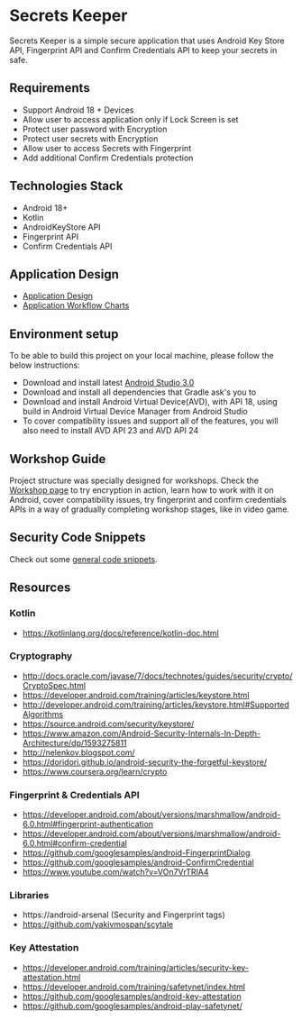 # Secrets Keeper

Secrets Keeper is a simple secure application that uses Android Key Store API, Fingerprint API and Confirm Credentials API to keep your secrets in safe.

## Requirements

- Support Android 18 + Devices
- Allow user to access application only if Lock Screen is set
- Protect user password with Encryption
- Protect user secrets with Encryption
- Allow user to access Secrets with Fingerprint
- Add additional Confirm Credentials  protection

## Technologies Stack

- Android 18+
- Kotlin
- AndroidKeyStore API
- Fingerprint API
- Confirm Credentials API

## Application Design

- [Application Design](/pages/design.md)
- [Application Workflow Charts](/pages/workflow.md)


## Environment setup

To be able to build this project on your local machine, please follow the below instructions:

- Download and install latest [Android Studio 3.0](https://developer.android.com/studio/preview/index.html)
- Download and install all dependencies that Gradle ask's you to
- Download and install Android Virtual Device(AVD), with API 18, using build in Android Virtual Device Manager from Android Studio
- To cover compatibility issues and support all of the features, you will also need to install AVD API 23 and AVD API 24

## Workshop Guide

Project structure was specially designed for workshops. Check the [Workshop page](/pages/workshop.md) to try encryption in action, learn how to work
with it on Android, cover compatibility issues, try fingerprint and confirm credentials APIs in a way of gradually completing 
workshop stages, like in video game.

## Security Code Snippets

Check out some [general code snippets](/pages/code-snippets.md).

## Resources

### Kotlin

- https://kotlinlang.org/docs/reference/kotlin-doc.html

### Cryptography

- http://docs.oracle.com/javase/7/docs/technotes/guides/security/crypto/CryptoSpec.html
- https://developer.android.com/training/articles/keystore.html
- http://developer.android.com/training/articles/keystore.html#SupportedAlgorithms
- https://source.android.com/security/keystore/
- https://www.amazon.com/Android-Security-Internals-In-Depth-Architecture/dp/1593275811
- http://nelenkov.blogspot.com/
- https://doridori.github.io/android-security-the-forgetful-keystore/
- https://www.coursera.org/learn/crypto

### Fingerprint & Credentials API

- https://developer.android.com/about/versions/marshmallow/android-6.0.html#fingerprint-authentication
- https://developer.android.com/about/versions/marshmallow/android-6.0.html#confirm-credential
- https://github.com/googlesamples/android-FingerprintDialog
- https://github.com/googlesamples/android-ConfirmCredential
- https://www.youtube.com/watch?v=VOn7VrTRlA4

### Libraries

- https://android-arsenal (Security and Fingerprint tags)
- https://github.com/yakivmospan/scytale

### Key Attestation

- https://developer.android.com/training/articles/security-key-attestation.html
- https://developer.android.com/training/safetynet/index.html
- https://github.com/googlesamples/android-key-attestation
- https://github.com/googlesamples/android-play-safetynet/